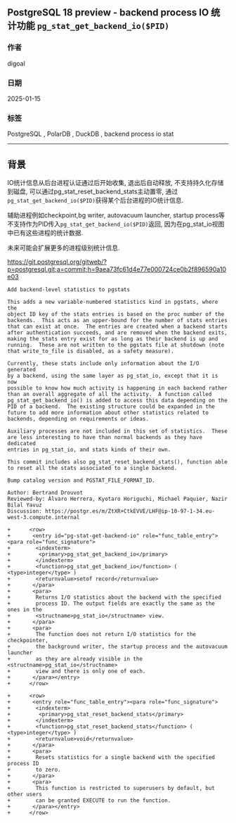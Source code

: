 ## PostgreSQL 18 preview - backend process IO 统计功能 `pg_stat_get_backend_io($PID)`      
                                                                                          
### 作者                                                              
digoal                                                              
                                                                     
### 日期                                                                   
2025-01-15                                                         
                                                                  
### 标签                                                                
PostgreSQL , PolarDB , DuckDB , backend process io stat       
                                                                                         
----                                                                  
                                                                                
## 背景       
  
IO统计信息从后台进程认证通过后开始收集, 退出后自动释放, 不支持持久化存储到磁盘, 可以通过pg_stat_reset_backend_stats主动置零, 通过`pg_stat_get_backend_io($PID)`获得某个后台进程的IO统计信息.  
  
辅助进程例如checkpoint,bg writer, autovacuum launcher, startup process等不支持作为PID传入`pg_stat_get_backend_io($PID)`返回, 因为在pg_stat_io视图中已有这些进程的统计数据.   
  
未来可能会扩展更多的进程级别统计信息.  
  
https://git.postgresql.org/gitweb/?p=postgresql.git;a=commit;h=9aea73fc61d4e77e000724ce0b2f896590a10e03  
```  
Add backend-level statistics to pgstats  
  
This adds a new variable-numbered statistics kind in pgstats, where the  
object ID key of the stats entries is based on the proc number of the  
backends.  This acts as an upper-bound for the number of stats entries  
that can exist at once.  The entries are created when a backend starts  
after authentication succeeds, and are removed when the backend exits,  
making the stats entry exist for as long as their backend is up and  
running.  These are not written to the pgstats file at shutdown (note  
that write_to_file is disabled, as a safety measure).  
  
Currently, these stats include only information about the I/O generated  
by a backend, using the same layer as pg_stat_io, except that it is now  
possible to know how much activity is happening in each backend rather  
than an overall aggregate of all the activity.  A function called  
pg_stat_get_backend_io() is added to access this data depending on the  
PID of a backend.  The existing structure could be expanded in the  
future to add more information about other statistics related to  
backends, depending on requirements or ideas.  
  
Auxiliary processes are not included in this set of statistics.  These  
are less interesting to have than normal backends as they have dedicated  
entries in pg_stat_io, and stats kinds of their own.  
  
This commit includes also pg_stat_reset_backend_stats(), function able  
to reset all the stats associated to a single backend.  
  
Bump catalog version and PGSTAT_FILE_FORMAT_ID.  
  
Author: Bertrand Drouvot  
Reviewed-by: Álvaro Herrera, Kyotaro Horiguchi, Michael Paquier, Nazir  
Bilal Yavuz  
Discussion: https://postgr.es/m/ZtXR+CtkEVVE/LHF@ip-10-97-1-34.eu-west-3.compute.internal  
```  
  
```  
+      <row>  
+       <entry id="pg-stat-get-backend-io" role="func_table_entry"><para role="func_signature">  
+        <indexterm>  
+         <primary>pg_stat_get_backend_io</primary>  
+        </indexterm>  
+        <function>pg_stat_get_backend_io</function> ( <type>integer</type> )  
+        <returnvalue>setof record</returnvalue>  
+       </para>  
+       <para>  
+        Returns I/O statistics about the backend with the specified  
+        process ID. The output fields are exactly the same as the ones in the  
+        <structname>pg_stat_io</structname> view.  
+       </para>  
+       <para>  
+        The function does not return I/O statistics for the checkpointer,  
+        the background writer, the startup process and the autovacuum launcher  
+        as they are already visible in the <structname>pg_stat_io</structname>  
+        view and there is only one of each.  
+       </para></entry>  
+      </row>  
```  
  
```  
+      <row>  
+       <entry role="func_table_entry"><para role="func_signature">  
+        <indexterm>  
+         <primary>pg_stat_reset_backend_stats</primary>  
+        </indexterm>  
+        <function>pg_stat_reset_backend_stats</function> ( <type>integer</type> )  
+        <returnvalue>void</returnvalue>  
+       </para>  
+       <para>  
+        Resets statistics for a single backend with the specified process ID  
+        to zero.  
+       </para>  
+       <para>  
+        This function is restricted to superusers by default, but other users  
+        can be granted EXECUTE to run the function.  
+       </para></entry>  
+      </row>  
```  
  
  
